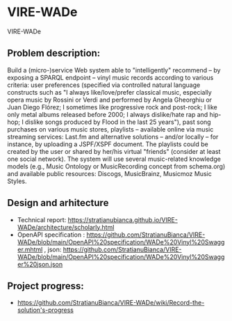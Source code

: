 # VIRE-WADe
VIRE-WADe

## Problem description:
Build a (micro-)service Web system able to "intelligently" recommend – by exposing a SPARQL endpoint – vinyl music records according to various criteria: user preferences (specified via controlled natural language constructs such as "I always like/love/prefer classical music, especially opera music by Rossini or Verdi and performed by Angela Gheorghiu or Juan Diego Flórez; I sometimes like progressive rock and post-rock; I like only metal albums released before 2000; I always dislike/hate rap and hip-hop; I dislike songs produced by Flood in the last 25 years"), past song purchases on various music stores, playlists – available online via music streaming services: Last.fm and alternative solutions – and/or locally – for instance, by uploading a JSPF/XSPF document. The playlists could be created by the user or shared by her/his virtual "friends" (consider at least one social network). The system will use several music-related knowledge models (e.g., Music Ontology or MusicRecording concept from schema.org) and available public resources: Discogs, MusicBrainz, Musicmoz Music Styles.

## Design and arhitecture

* Technical report: https://stratianubianca.github.io/VIRE-WADe/architecture/scholarly.html
* OpenAPI specification : https://github.com/StratianuBianca/VIRE-WADe/blob/main/OpenAPI%20specification/WADe%20Vinyl%20Swagger.mhtml , json: https://github.com/StratianuBianca/VIRE-WADe/blob/main/OpenAPI%20specification/WADe%20Vinyl%20Swagger%20json.json

## Project progress: 

* https://github.com/StratianuBianca/VIRE-WADe/wiki/Record-the-solution's-progress